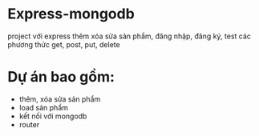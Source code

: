 # Express-mongodb
project với express thêm xóa sửa sản phẩm, đăng nhập, đăng ký, test các phương thức get, post, put, delete
# Dự án bao gồm:
 - thêm, xóa sửa sản phẩm
 - load sản phẩm
 - kết nối với mongodb
 - router
